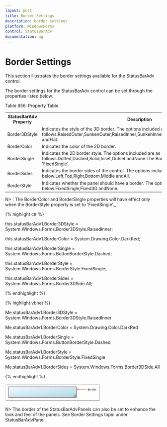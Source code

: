 ```yaml
---
layout: post
title: Border-Settings
description: border settings
platform: WindowsForms
control: StatusBarAdv
documentation: ug
---
```


# Border Settings

This section illustrates the border settings available for the StatusBarAdv control.

The border settings for the StatusBarAdv control can be set through the properties listed below.

Table 656: Property Table

<table>
<tr>
<th>
StatusBarAdv Property</th><th>
Description</th></tr>
<tr>
<td>
Border3DStyle</td><td>
Indicates the style of the 3D border. The options included are as follows.RaisedOuter,SunkenOuter,RaisedInner,SunkenInner,Raised,Etched,Bump,Sunken,Adjust andFlat.</td></tr>
<tr>
<td>
BorderColor</td><td>
Indicates the color of the 2D border.</td></tr>
<tr>
<td>
BorderSingle</td><td>
Indicates the 2D border style. The options included are as follows.Dotted,Dashed,Solid,Inset,Outset andNone.The BorderStyle property should be set to 'FixedSingle'.</td></tr>
<tr>
<td>
BorderSides</td><td>
Indicates the border sides of the control. The options included are given below.Left,Top,Right,Bottom,Middle andAll.</td></tr>
<tr>
<td>
BorderStyle</td><td>
Indicates whether the panel should have a border. The options included are given below.FixedSingle,Fixed3D andNone.</td></tr>
</table>

N> : The BorderColor and BorderSingle properties will have effect only when the BorderStyle property is set to 'FixedSingle'._

{% highlight c# %}



this.statusBarAdv1.Border3DStyle = System.Windows.Forms.Border3DStyle.RaisedInner;

this.statusBarAdv1.BorderColor = System.Drawing.Color.DarkRed;

this.statusBarAdv1.BorderSingle = System.Windows.Forms.ButtonBorderStyle.Dashed;

this.statusBarAdv1.BorderStyle = System.Windows.Forms.BorderStyle.FixedSingle;

this.statusBarAdv1.BorderSides = System.Windows.Forms.Border3DSide.All;

{% endhighlight %}

{% highlight vbnet %}



Me.statusBarAdv1.Border3DStyle = System.Windows.Forms.Border3DStyle.RaisedInner

Me.statusBarAdv1.BorderColor = System.Drawing.Color.DarkRed

Me.statusBarAdv1.BorderSingle = System.Windows.Forms.ButtonBorderStyle.Dashed

Me.statusBarAdv1.BorderStyle = System.Windows.Forms.BorderStyle.FixedSingle

Me.statusBarAdv1.BorderSides = System.Windows.Forms.Border3DSide.All

{% endhighlight %}

![](Overview_images/Overview_img68.jpeg)



N> The border of the StatusBarAdvPanels can also be set to enhance the look and feel of the panels. See Border Settings topic under StatusBarAdvPanel.

